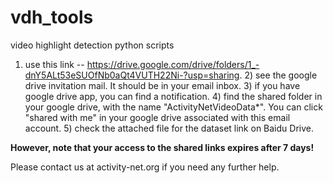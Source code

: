 # vdh_tools
video highlight detection python scripts



1) use this link --
https://drive.google.com/drive/folders/1_-dnY5ALt53eSUOfNb0aQt4VUTH22Ni-?usp=sharing.
    2) see the google drive invitation mail. It should be in your email inbox.
    3) if you have google drive app, you can find a notification.
    4) find the shared folder in your google drive, with the name
"ActivityNetVideoData*". You can click "shared with me" in your google
drive associated with this email account.
    5) check the attached file for the dataset link on Baidu Drive.

**However, note that your access to the shared links expires after 7 days!**

Please contact us at activity-net.org if you need any further help.

